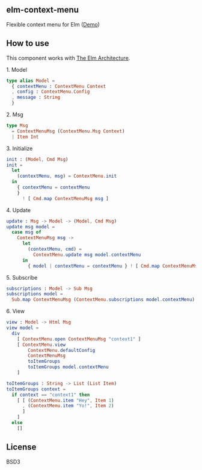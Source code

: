 elm-context-menu
----

Flexible context menu for Elm ([Demo](https://jinjor.github.io/elm-contextmenu/))


## How to use

This component works with [The Elm Architecture](https://guide.elm-lang.org/architecture/).

<span>1. Model</span>
```elm
type alias Model =
  { contextMenu : ContextMenu Context
  , config : ContextMenu.Config
  , message : String
  }
```

<span>2. Msg</span>
```elm
type Msg
  = ContextMenuMsg (ContextMenu.Msg Context)
  | Item Int
```

<span>3. Initialize</span>
```elm
init : (Model, Cmd Msg)
init =
  let
    (contextMenu, msg) = ContextMenu.init
  in
    { contextMenu = contextMenu
    }
      ! [ Cmd.map ContextMenuMsg msg ]
```

<span>4. Update</span>
```elm
update : Msg -> Model -> (Model, Cmd Msg)
update msg model =
  case msg of
    ContextMenuMsg msg ->
      let
        (contextMenu, cmd) =
          ContextMenu.update msg model.contextMenu
      in
        { model | contextMenu = contextMenu } ! [ Cmd.map ContextMenuMsg cmd ]
```

<span>5. Subscribe</span>
```elm
subscriptions : Model -> Sub Msg
subscriptions model =
  Sub.map ContextMenuMsg (ContextMenu.subscriptions model.contextMenu)
```

<span>6. View</span>
```elm
view : Model -> Html Msg
view model =
  div
    [ ContextMenu.open ContextMenuMsg "context1" ]
    [ ContextMenu.view
        ContextMenu.defaultConfig
        ContextMenuMsg
        toItemGroups
        toItemGroups model.contextMenu
    ]

toItemGroups : String -> List (List Item)
toItemGroups context =
  if context == "context1" then
    [ [ (ContextMenu.item "Hey", Item 1)
      , (ContextMenu.item "Yo!", Item 2)
      ]
    ]
  else
    []
```


## License

BSD3
